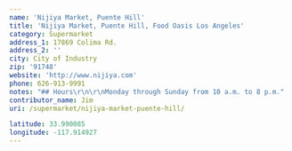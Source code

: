```yaml
---
name: 'Nijiya Market, Puente Hill'
title: 'Nijiya Market, Puente Hill, Food Oasis Los Angeles'
category: Supermarket
address_1: 17869 Colima Rd.
address_2: ''
city: City of Industry
zip: '91748'
website: 'http://www.nijiya.com'
phone: 626-913-9991
notes: "## Hours\r\n\r\nMonday through Sunday from 10 a.m. to 8 p.m."
contributor_name: Jim
uri: /supermarket/nijiya-market-puente-hill/

latitude: 33.990085
longitude: -117.914927
---
```

